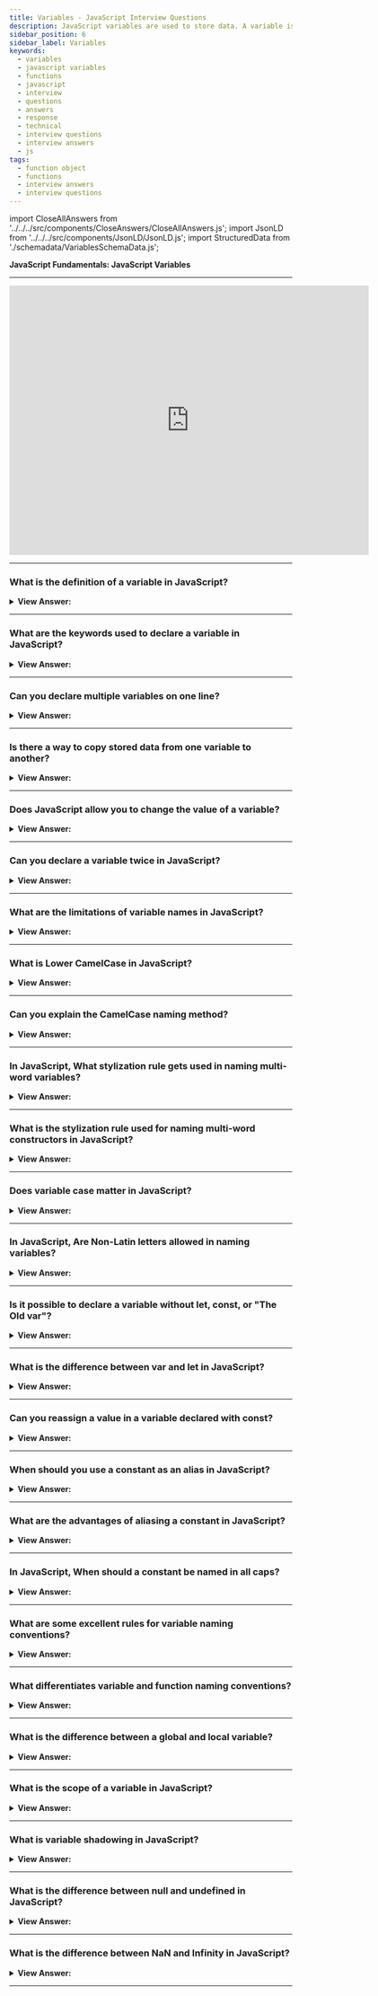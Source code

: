```yaml
---
title: Variables - JavaScript Interview Questions
description: JavaScript variables are used to store data. A variable is named storage for data in JavaScript. They include let, const, and var variables. Interview Questions
sidebar_position: 6
sidebar_label: Variables
keywords:
  - variables
  - javascript variables
  - functions
  - javascript
  - interview
  - questions
  - answers
  - response
  - technical
  - interview questions
  - interview answers
  - js
tags:
  - function object
  - functions
  - interview answers
  - interview questions
---
```


import CloseAllAnswers from '../../../src/components/CloseAnswers/CloseAllAnswers.js';
import JsonLD from '../../../src/components/JsonLD/JsonLD.js';
import StructuredData from './schemadata/VariablesSchemaData.js';

<JsonLD data={StructuredData} />

<head>
  <title>Variables | JavaScript Frontend Phone Interview Questions</title>
</head>

**JavaScript Fundamentals: JavaScript Variables**

---

<div class='videoWrapper'>
<iframe
    width="640"
    height="480"
    src="https://www.youtube.com/embed/cRwHvlOu9T0"
    frameborder="0"
    allow="autoplay; encrypted-media"
    allowfullscreen
>
</iframe>
</div>

---

<CloseAllAnswers />

### What is the definition of a variable in JavaScript?

<details>
  <summary><strong>View Answer:</strong></summary>
  <div>
  <div><strong>Interview Response:</strong> A variable in JavaScript is a named container for storing values, like numbers, strings, objects, or arrays, that can be reassigned, and used throughout your code.
  </div>
  </div>
</details>

---

### What are the keywords used to declare a variable in JavaScript?

<details>
  <summary><strong>View Answer:</strong></summary>
  <div>
  <div><strong>Interview Response:</strong> The keywords used to declare a variable include let, const, and var variables.</div><br />
  <div><strong>Technical Response:</strong> In JavaScript, variables are declared using the keywords 'var', 'let', or 'const'. 'var' is the original way to declare variables, while 'let' and 'const' were introduced in ES6.
  </div>
  </div>
</details>

---

### Can you declare multiple variables on one line?

<details>
  <summary><strong>View Answer:</strong></summary>
  <div>
  <div><strong>Interview Response:</strong> Yes, although the specification does not advise it for readability and consistency reasons. You can declare multiple variables on one line using either 'var', 'let', or 'const' by separating them with commas, but this is not the recommended approach.</div><br />
  <div><strong className="codeExample">Code Example:</strong><br /><br />

  <div></div>

```js
// Example: one-line

let user = 'John',
  age = 25,
  message = 'Hello';

// The multiline variant is a bit longer, but easier to read:

let user = 'John';

let age = 25;

let message = 'Hello';
```

  </div>
  </div>
</details>

---

### Is there a way to copy stored data from one variable to another?

<details>
  <summary><strong>View Answer:</strong></summary>
  <div>
  <div><strong>Interview Response:</strong> Yes, in JavaScript you can copy the value of one variable to another by assigning the value of the first variable to the second variable using the assignment operator.</div><br />
  <div><strong className="codeExample">Code Example:</strong><br /><br />

  <div></div>

```js
let hello = 'Hello JavaScript!';

let message;

// copy 'Hello world' from hello into the message

message = hello;

// now two variables hold the same data

console.log(hello); // Hello world!
console.log(message); // Hello world!
```

  </div>
  </div>
</details>

---

### Does JavaScript allow you to change the value of a variable?

<details>
  <summary><strong>View Answer:</strong></summary>
  <div>
  <div><strong>Interview Response:</strong> Yes, by declaring the variable equals the new value. It should be noted that a variable declared with const does not have this capability because it is a constant value.</div>
  </div><br />
  <div><strong className="codeExample">Code Example:</strong><br /><br />

  <div></div>

```js
let message;

message = 'Hello!';

message = 'World!'; // value changed
console.log(message); // returns 'World!'
```

  </div>
</details>

---

### Can you declare a variable twice in JavaScript?

<details>
  <summary><strong>View Answer:</strong></summary>
  <div>
  <div><strong>Interview Response:</strong> You can declare a variable twice in JavaScript, but it can lead to unexpected behavior or errors. In non-Strict Mode, you can declare the same variable multiple times with 'var', but it can lead to bugs. In Strict Mode, or using let or const, and redeclaring a variable throws an error.</div>
  </div><br />
  <div><strong className="codeExample">Code Example:</strong><br /><br />

  <div></div>

```js
'use strict';
let message = 'This';

// repeated 'let' leads to an error

let message = 'That'; // SyntaxError: 'message' has already been declared
```

  </div>
</details>

---

### What are the limitations of variable names in JavaScript?

<details>
  <summary><strong>View Answer:</strong></summary>
  <div>
  <div><strong>Interview Response:</strong> In JavaScript, variable names must start with a letter, underscore, or dollar sign, and can contain letters, digits, underscores, or dollar signs. They cannot be reserved words or contain spaces.
  </div><br />
  <div><strong className="codeExample">Examples of valid names:</strong><br /><br />

  <div></div>

```js
let userName;

let test123;
```

<strong className="codeExample">These names are also valid, but not recommended in the format below:</strong><br /><br />

  <div></div>

```js
let $ = 1; // declared a variable with the name "$"
let _ = 2; // and now a variable with the name "_"
console.log($ + _); // 3
```

<strong className="codeExample">These names are not valid and should not be used:</strong><br /><br />

  <div></div>

```js
// Invalid variable names
let 2ndName = "Alex";   // Cannot start with a number
let full-name = "John Doe";   // Cannot use hyphen
let for = "loop";    // Cannot use reserved keyword
```

  </div>
  </div>
</details>

---

### What is Lower CamelCase in JavaScript?

<details>
  <summary><strong>View Answer:</strong></summary>
  <div>
  <div><strong>Interview Response:</strong> Lower Camel Case, also known as 'camelCase' or medial capitals, is a naming convention in which words are joined together, and the first letter of each word after the first is capitalized, except for the first word which is in lowercase.
  </div><br />
  <div><strong className="codeExample">Code Example:</strong> Here is an example of Lower Camel Case in JavaScript.<br /><br />

  <div></div>

```js
let firstName = "John";
let lastName = "Doe";
let age = 30;
let favoriteColor = "blue";
```

<p>In this example, the variable names use Lower Camel Case, with the first word in lowercase and the first letter of each subsequent word capitalized. This naming convention is commonly used in JavaScript for variable names, function parameters, and object properties.</p>
<p>Lower Camel Case is a popular naming convention because it is easy to read and understand, and it is consistent with the style used in many programming languages. It is important to choose a consistent naming convention throughout your codebase to improve readability and maintainability.</p>

  </div>
  </div>
</details>

---

### Can you explain the CamelCase naming method?

<details>
  <summary><strong>View Answer:</strong></summary>
  <div>
  <div><strong>Interview Response:</strong> CamelCase is a naming convention where words have no spaces and first letters capitalized. In JavaScript, we use CamelCase for variables, functions, and object properties. Pascal Case is used for classes and constructors.
  </div><br />
  <div><strong className="codeExample">Code Example:</strong><br /><br />

  <div></div>

```js
 // variable in CamelCase
let myFavoriteColor = "blue";
console.log(myFavoriteColor); // returns 'blue'
```

<p>CamelCase is a popular naming convention in JavaScript and is often used for variable names, function names, and object properties. It helps to make the code more readable and easier to understand.</p>
<p>It is important to note that while CamelCase is widely used in JavaScript, there are other naming conventions such as snake_case, kebab-case, and PascalCase. The choice of naming convention often depends on personal preference, team conventions, and the specific use case. However, using a consistent naming convention throughout your codebase can improve readability and maintainability.</p>

  </div>
  </div>
</details>

---

### In JavaScript, What stylization rule gets used in naming multi-word variables?

<details>
  <summary><strong>View Answer:</strong></summary>
  <div>
  <div><strong>Interview Response:</strong> In JavaScript, the most commonly used stylization rule for naming multi-word variables is Camel Case, in which each subsequent word starts with an uppercase letter and no spaces or underscores are used between the words.
  </div><br />
  <div><strong className="codeExample">Code Example:</strong><br /><br />

  <div></div>

```js
let myUserName;
```

  </div>
  </div>
</details>

---

### What is the stylization rule used for naming multi-word constructors in JavaScript?

<details>
  <summary><strong>View Answer:</strong></summary>
  <div>
  <div><strong>Interview Response:</strong> In JavaScript, multi-word constructor names are typically written in PascalCase, which means that each word in the name starts with a capital letter and there are no spaces between the words. This convention is used to make the constructor names more readable and easier to distinguish from other types of variables in the code.
  </div><br />
  <div><strong className="codeExample">Code Example:</strong><br /><br />

  <div></div>

```js
function CarModel(make, model, year) {
  this.make = make;
  this.model = model;
  this.year = year;
}

var myCar = new CarModel("Honda", "Civic", 2022);
```

<p>In this example using the PascalCase naming convention to define a constructor function for a car model with three parameters: make, model, and year. We then create a new instance of this object using the new keyword and passing in some values for each of the parameters. The resulting object, myCar, has properties for make, model, and year based on the values we passed in.</p>

  </div>
  </div>
</details>

---

### Does variable case matter in JavaScript?

<details>
  <summary><strong>View Answer:</strong></summary>
  <div>
  <div><strong>Interview Response:</strong> Yes, variable case does matter in JavaScript, as it is a case-sensitive language. This means that two variables with different casing are considered to be different variables.
  </div><br />
  <div><strong className="codeExample">Code Example:</strong><br /><br />

  <div></div>

```js
var myVariable = "hello";
var myvariable = "javascript";

console.log(myVariable);   // Output: "hello"
console.log(myvariable);   // Output: "javascript
```

<p>In this example, we have defined two variables with different casing - myVariable and myvariable. If we try to log the values of these variables to the console, we'll see that they are indeed different variables with different values.</p>
<p>It's important to note that while variable case does matter in JavaScript, it's generally considered good practice to use consistent naming conventions to make your code more readable and easier to understand. For example, you might choose to use camelCase for variable names, where the first word is in lowercase and subsequent words start with a capital letter. This convention is widely used in JavaScript and can make your code more consistent and easier to read, especially if you're working with other developers who are also following this convention.</p>
  </div>
  </div>
</details>

---

### In JavaScript, Are Non-Latin letters allowed in naming variables?

<details>
  <summary><strong>View Answer:</strong></summary>
  <div>
  <div><strong>Interview Response:</strong> Yes, but it is not recommended.</div><br />
  <div><strong>Technical Response:</strong> Yes, in modern versions of JavaScript, it is possible to use non-Latin letters, such as Arabic or Cyrillic characters, in variable names. However, it is generally not recommended for readability and compatibility reasons.
  </div><br />
  <div><strong className="codeExample">Code Example:</strong> For example, technically, this can be implemented, but it remains a lousy approach and goes against recommendations.<br /><br />

  <div></div>

```js
var π = 3.14;
var こんにちは = "Hello";

console.log(π);            // Output: 3.14
console.log(こんにちは);  // Output: "Hello"

// More Examples

let имя = '...';

let 我 = '...';
```

<p>In this example, we've defined two variables using non-Latin characters. The first variable uses the Greek letter pi (π) as its name, and the second variable uses the Japanese greeting "こんにちは" (pronounced "Konnichiwa"). When we log the values of these variables to the console, we can see that they work just like any other variables in JavaScript.</p>

<p>It's important to note, however, that while you can use Unicode characters in variable names, it's generally considered good practice to stick to more conventional naming conventions that are easy to read and understand for other developers who may be working with your code.</p>

  </div>
  </div>
</details>

---

### Is it possible to declare a variable without let, const, or "The Old var"?

<details>
  <summary><strong>View Answer:</strong></summary>
  <div>
  <div><strong>Interview Response:</strong> Outside of strict mode, it is possible but not encouraged. It is possible to find it in earlier programs. Keyword let and const are used to declare variables in JavaScript and specify the scope and mutability of the variable.
</div><br />
  <div><strong className="codeExample">Code Example:</strong> Technically, it is achievable but not recommended in modern JavaScript.<br /><br />

  <div></div>

```js
myVariable = "Hello, JavaScript!";
console.log(myVariable); // output: Hello, JavaScript

"use strict";
myVariable = "Hello, JavaScript!";
console.log(myVariable); // error thrown
```

<p>In this example, we simply assign a value to a variable called myVariable without using any of the usual variable declaration keywords. This will work in most cases, but it's important to note that doing so creates an implicit global variable, which can lead to unintended consequences if the variable is accidentally overwritten or used in other parts of the code.</p>
<p>It's generally considered best practice to always use let, or const to declare variables explicitly and avoid creating global variables unintentionally.</p>
  </div>
  </div>
</details>

---

### What is the difference between var and let in JavaScript?

<details>
  <summary><strong>View Answer:</strong></summary>
  <div>
  <div><strong>Interview Response:</strong> One main difference is that var is function-scoped, while let is block-scoped. This means that variables declared with var are accessible within the entire function in which they are declared, while variables declared with let are only accessible within the block in which they are declared.
</div><br />
  <div><strong className="codeExample">Code Example:</strong> Take a quick look at this code snippet.<br /><br />

  <div></div>

```js
function test() {
  var x = 1;
  let y = 2;
  if (true) {
    var x = 3;
    let y = 4;
    console.log(x); // Output: 3
    console.log(y); // Output: 4
  }
  console.log(x);   // Output: 3
  console.log(y);   // Output: 2
}
test();
```

<p>In this example, we've declared two variables, x and y, using var and let, respectively. We've also used an if statement to create a block scope. When we log the values of x and y within the block, we can see that they have different values due to the block scope of let. However, when we log the values of x and y outside of the block, we can see that the var declaration of x has overwritten the original value of x within the function.</p>
<p>It's generally considered best practice to use let instead of var for declaring variables in modern JavaScript, as it helps to avoid unintended variable reassignment and makes it easier to reason about the scope of variables within your code.</p>
  </div>
  </div>
</details>

---

### Can you reassign a value in a variable declared with const?

<details>
  <summary><strong>View Answer:</strong></summary>
  <div>
  <div><strong>Interview Response:</strong> No, it results in a syntax error because constants do not allow reassignment.</div><br />
  <div><strong className="codeExample">Code Example:</strong><br /><br />

  <div></div>

```js
const myConst = "Hello";
myConst = "JavaScript!"; // error, can't reassign the constant!
```

<p>In this example, we've declared a variable called myConst with the value "Hello". When we try to reassign a new value to myConst to “JavaScript” using the assignment operator (=), we get an error indicating that we cannot assign a new value to a constant variable.</p>
<p>const is used to declare variables whose values should not change over time. This can help prevent unintended changes to variables and make code more predictable and easier to reason about. If you need to declare a variable whose value may change over time, you should use let instead.</p>

  </div>
  </div>
</details>

---

### When should you use a constant as an alias in JavaScript?

<details>
  <summary><strong>View Answer:</strong></summary>
  <div>
  <div><strong>Interview Response:</strong> A constant can be used as an alias when you want to use a shorter, more readable name for a value that is used multiple times in your code, but you don't want to modify the value. Constant values such as colors and numeric identifiers are a perfect use case.</div><br />
  <div><strong className="codeExample">Code Example:</strong> Hexadecimal Colors<br /><br />

  <div></div>

```js
const COLOR_RED = '#F00';

const COLOR_GREEN = '#0F0';

const COLOR_BLUE = '#00F';

const COLOR_ORANGE = '#FF7F00';

// ...when we need to pick a color

let color = COLOR_ORANGE;

console.log(color); // #FF7F00
```

  </div>
  </div>
</details>

---

### What are the advantages of aliasing a constant in JavaScript?

<details>
  <summary><strong>View Answer:</strong></summary>
  <div>
  <div><strong>Interview Response:</strong> Aliases are easy to remember, avoids repetition, enhances code organization, reduces cognitive load, and simplifies complex expressions.
  </div>
  </div>
</details>

---

### In JavaScript, When should a constant be named in all caps?

<details>
  <summary><strong>View Answer:</strong></summary>
  <div>
  <div><strong>Interview Response:</strong> In JavaScript, a constant should be named in all caps when it represents a value that is fixed and never changes throughout the program.</div><br />
  <div><strong>Technical Response:</strong> Constant discovery happens before code execution (like a hexadecimal value for red). Some constants are calculated at run-time during execution but do not alter after they are assigned. Capital-named constants only get used as aliases for "hard-coded" values.
  </div>
  </div>
</details>

---

### What are some excellent rules for variable naming conventions?

<details>
  <summary><strong>View Answer:</strong></summary>
  <div>
  <div><strong>Interview Response:</strong> A variable name should have a clean, obvious meaning, describing the data it stores, like currentUser or newUser. Unlike functions, where a variable name should always begin with a verb and describe an action.</div><br />
  <div><strong>Technical Response:</strong><br /><br />
  Some good-to-follow rules are: <br /><br />
    <ol>
      <li>Use names that are easy to remember, such as userName or shoppingCart.</li>
      <li>If you do not know what you are doing, avoid abbreviations or short names like a, b, and c (Ninja Coder – is not a great approach to creating code).</li>
      <li>Make your names as descriptive and straightforward as possible. Two instances of bad names are data and value, and such names are nonsensical, and they may only be used in a coding context to make it apparent what data or value the variable refers to in our code.</li>
      <li>Make terms with your team. When a site visitor gets referred to as "user," related variables, currentUser or newUser are utilized rather than currentVisitor or newLadyInRed.</li>
      <li>A variable name is always camelCase and should begin with a noun to differentiate variables from functions, which generally should begin with a verb.</li>
      </ol>
  </div>
  </div>
</details>

---

### What differentiates variable and function naming conventions?

<details>
  <summary><strong>View Answer:</strong></summary>
  <div>
  <div><strong>Interview Response:</strong> A variable name is always camelCase and should begin with a noun to differentiate variables from functions, which generally should begin with a verb.
  </div>
  </div>
</details>

---

### What is the difference between a global and local variable?

<details>
  <summary><strong>View Answer:</strong></summary>
  <div>
  <div><strong>Interview Response:</strong> A global variable is declared outside of a function and can be accessed anywhere in the code, while a local variable is declared inside a function and can only be accessed within that function.
  </div>
  </div>
</details>

---

### What is the scope of a variable in JavaScript?

<details>
  <summary><strong>View Answer:</strong></summary>
  <div>
  <div><strong>Interview Response:</strong> The scope of a variable in JavaScript is the region of the code where the variable is accessible. In general, variables declared inside a function are only accessible within that function, while variables declared outside of a function are accessible throughout the entire scope of the code.
  </div>
  </div>
</details>

---

### What is variable shadowing in JavaScript?

<details>
  <summary><strong>View Answer:</strong></summary>
  <div>
  <div><strong>Interview Response:</strong> Variable shadowing in JavaScript occurs when a local variable with the same name as a higher-level scope variable is declared, thus hiding the outer variable.
</div><br />
  <div><strong className="codeExample">Code Example:</strong> Variable Shadowing<br /><br />

  <div></div>

```js
let x = 10;

function foo() {
  let x = 20; // local variable shadows the outer variable
  console.log(x); // prints 20
}

foo();
console.log(x); // prints 10
```

In the above example, the variable x is defined in the global scope with a value of 10. Inside the foo function, a local variable with the same name is declared and assigned the value of 20. This variable shadowing causes the outer x variable to be temporarily hidden and inaccessible within the foo function. When the console.log statement is called inside foo, it prints the value of the local x variable, which is 20. However, when the console.log statement is called outside the foo function, it prints the value of the outer x variable, which is 10. This is because the local x variable has a different scope and does not affect the value of the outer x variable.

  </div>
  </div>
</details>

---

### What is the difference between null and undefined in JavaScript?

<details>
  <summary><strong>View Answer:</strong></summary>
  <div>
  <div><strong>Interview Response:</strong> Null is a value that represents the intentional absence of any object value, while undefined is a value that represents a variable that has been declared, but has not been assigned a value.
</div><br />
  <div><strong className="codeExample">Code Example:</strong> Variable Shadowing<br /><br />

  <div></div>

```js
let x; // undefined variable
let y = null; // variable explicitly assigned null value
console.log(x); // prints undefined
console.log(y); // prints null
```

In the above example, x is declared but not assigned a value, so it has the value of undefined. On the other hand, y is explicitly assigned the value of null. When console.log is called on x, it prints undefined. When console.log is called on y, it prints null. It's important to note that undefined is also returned by a function when a return statement is not provided or when accessing an object property that doesn't exist.

  </div>
  </div>
</details>

---

### What is the difference between NaN and Infinity in JavaScript?

<details>
  <summary><strong>View Answer:</strong></summary>
  <div>
  <div><strong>Interview Response:</strong> NaN is a value that represents a "Not a Number" value, which can occur in math operations that produce undefined or non-numeric results. Infinity is a value that represents a positive or negative infinity, which can occur in math operations that produce very large or very small numbers.
  </div>
  </div>
</details>

---
